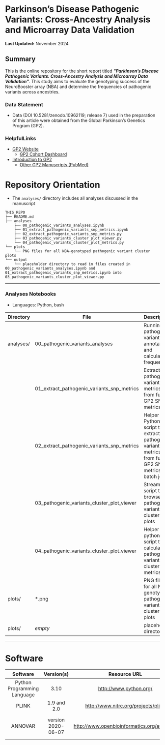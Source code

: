 # Parkinson’s Disease Pathogenic Variants: Cross-Ancestry Analysis and Microarray Data Validation

**Last Updated:** November 2024 

## Summary
This is the online repository for the short report titled ***"Parkinson’s Disease Pathogenic Variants: Cross-Ancestry Analysis and Microarray Data Validation"***. This study aims to evaluate the genotyping success of the NeuroBooster array (NBA) and determine the frequencies of pathogenic variants across ancestries.

### Data Statement
* Data (DOI 10.5281/zenodo.10962119; release 7) used in the preparation of this article were obtained from the Global Parkinson’s Genetics Program (GP2).

### HelpfulLinks
- [GP2 Website](https://gp2.org/)
    - [GP2 Cohort Dashboard](https://gp2.org/cohort-dashboard-advanced/)
- [Introduction to GP2](https://movementdisorders.onlinelibrary.wiley.com/doi/10.1002/mds.28494)
    - [Other GP2 Manuscripts (PubMed)](https://pubmed.ncbi.nlm.nih.gov/?term=%22global+parkinson%27s+genetics+program%22)
    
# Repository Orientation
- The `analyses/` directory includes all analyses discussed in the manuscript

```
THIS_REPO
├── README.md
├── analyses
    ├── 00_pathogenic_variants_analyses.ipynb
    ├── 01_extract_pathogenic_variants_snp_metrics.ipynb
    ├── 02_extract_pathogenic_variants_snp_metrics.py
    ├── 03_pathogenic_variants_cluster_plot_viewer.py
    └── 04_pathogenic_variants_cluster_plot_metrics.py
└── plots
    └── PNG files for all NBA-genotyped pathogenic variant cluster plots
└── output
    └── placeholder directory to read in files created in 00_pathogenic_variants_analyses.ipynb and 01_extract_pathogenic_variants_snp_metrics.ipynb into 03_pathogenic_variants_cluster_plot_viewer.py
```
---
### Analyses Notebooks
* Languages: Python, bash

| **Directory** | File        | Description                        |
|---------------|------------------|------------------------------------|
| analyses/   | 00_pathogenic_variants_analyses | Running pathogenic variant annotations and calculating frequencies |
|             | 01_extract_pathogenic_variants_snp_metrics | Extract pathogenic variant SNP metrics from full GP2 SNP metrics |
|             | 02_extract_pathogenic_variants_snp_metrics | Helper Python script to extract pathogenic variant SNP metrics from full GP2 SNP metrics in batch jobs |
|             | 03_pathogenic_variants_cluster_plot_viewer | Streamlit script to browse pathogenic variant cluster plots |
|             | 04_pathogenic_variants_cluster_plot_viewer | Helper python script to calculate pathogenic variant cluster plot metrics |
| plots/   | *.png | PNG files for all NBA-genotyped pathogenic variant cluster plots |
| plots/   | *empty* | placeholder directory |

---

# Software
|               Software              |  Version(s) |                              Resource URL                              |       RRID      |                                               Notes                                               |
|:-----------------------------------:|:-----------:|:----------------------------------------------------------------------:|:---------------:|:-------------------------------------------------------------------------------------------------:|
|     Python Programming Language     | 3.10 |                         http://www.python.org/                         | RRID:SCR_008394 | pandas; numpy |
|                PLINK                |     1.9 and 2.0     |                   http://www.nitrc.org/projects/plink                  | RRID:SCR_001757 |                                     used for genetic analyses                                     |
|    ANNOVAR    | version 2020-06-07 | http://www.openbioinformatics.org/annovar/ | RRID:SCR_012821 | refGene; avsnp151; clinvar_20240917; dbnsfp33a |
